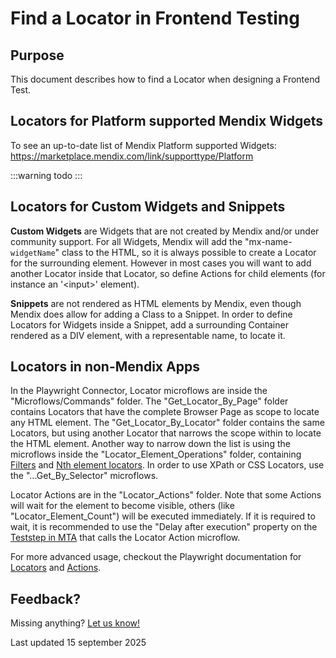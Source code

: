# Find a Locator in Frontend Testing

## Purpose 

This document describes how to find a Locator when designing a Frontend Test.

## Locators for Platform supported Mendix Widgets

To see an up-to-date list of Mendix Platform supported Widgets: https://marketplace.mendix.com/link/supporttype/Platform

:::warning todo
:::




<!-- waarom moet ik extra actie doen? doel is uniciteit; uitleggen, verwijzen naar knowledge base, er zijn meerdere manieren -->
<!-- zowel in de browser extensie als in MTA krijg je een hint dat dit nodig zou kunnen zijn -->
<!-- generieke eigenschappen van mendix pagina's en consequenties voor playwright uitleggen in knowledge base -->


## Locators for Custom Widgets and Snippets

**Custom Widgets** are Widgets that are not created by Mendix and/or under community support. For all Widgets, Mendix will add the "mx-name-`widgetName`" class to the HTML, so it is always possible to create a Locator for the surrounding element. However in most cases you will want to add another Locator inside that Locator, so define Actions for child elements 
(for instance an '\<input\>' element).

**Snippets** are not rendered as HTML elements by Mendix, even though Mendix does allow for adding a Class to a Snippet. In order to define Locators for Widgets inside a Snippet, add a surrounding Container rendered as a DIV element, with a representable name, to locate it.


## Locators in non-Mendix Apps

In the Playwright Connector, Locator microflows are inside the "Microflows/Commands" folder. The "Get_Locator_By_Page" folder contains Locators that have the complete Browser Page as scope to locate any HTML element. The "Get_Locator_By_Locator" folder contains the same Locators, but using another Locator that narrows the scope within to locate the HTML element.  Another way to narrow down the list is using the microflows inside the "Locator_Element_Operations" folder, containing [Filters](https://playwright.dev/java/docs/locators#filtering-locators) and [Nth element locators](https://playwright.dev/java/docs/other-locators#n-th-element-locator). In order to use XPath or CSS Locators, use the "...Get_By_Selector" microflows. 

Locator Actions are in the "Locator_Actions" folder. Note that some Actions will wait for the element to become visible, others (like "Locator_Element_Count") will be executed immediately. If it is required to wait, it is recommended to use the "Delay after execution" property on the [Teststep in MTA](../../../mta/Teststep#properties) that calls the Locator Action microflow.

For more advanced usage, checkout the Playwright documentation for [Locators](https://playwright.dev/java/docs/locators) and [Actions](https://playwright.dev/java/docs/input).


## Feedback?
Missing anything? [Let us know!](mailto:support@menditect.com)

Last updated 15 september 2025